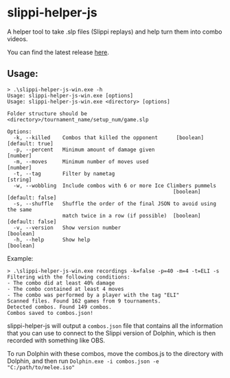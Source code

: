 # slippi-helper-js
A helper tool to take .slp files (Slippi replays) and help turn them into combo videos.

You can find the latest release [here](https://github.com/elicik/slippi-helper-js/releases).

## Usage:
```
> .\slippi-helper-js-win.exe -h
Usage: slippi-helper-js-win.exe [options]
Usage: slippi-helper-js-win.exe <directory> [options]

Folder structure should be <directory>/tournament_name/setup_num/game.slp

Options:
  -k, --killed    Combos that killed the opponent      [boolean] [default: true]
  -p, --percent   Minimum amount of damage given                        [number]
  -m, --moves     Minimum number of moves used                          [number]
  -t, --tag       Filter by nametag                                     [string]
  -w, --wobbling  Include combos with 6 or more Ice Climbers pummels
                                                      [boolean] [default: false]
  -s, --shuffle   Shuffle the order of the final JSON to avoid using the same
                  match twice in a row (if possible)  [boolean] [default: false]
  -v, --version   Show version number                                  [boolean]
  -h, --help      Show help                                            [boolean]
```
Example:
```
> .\slippi-helper-js-win.exe recordings -k=false -p=40 -m=4 -t=ELI -s
Filtering with the following conditions:
- The combo did at least 40% damage
- The combo contained at least 4 moves
- The combo was performed by a player with the tag "ELI"
Scanned files. Found 162 games from 9 tournaments.
Detected combos. Found 149 combos.
Combos saved to combos.json!
```


slippi-helper-js will output a ```combos.json``` file that contains all the information that you can use to connect to
the Slippi version of Dolphin, which is then recorded with something like OBS.

To run Dolphin with these combos, move the combos.js to the directory with Dolphin, and then run
```Dolphin.exe -i combos.json -e "C:/path/to/melee.iso"```
